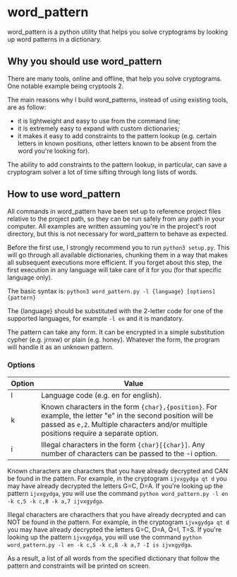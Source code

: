 # word_pattern

word_pattern is a python utility that helps you solve cryptograms by looking up word patterns in a dictionary.

## Why you should use word_pattern

There are many tools, online and offline, that help you solve cryptograms. One notable example being cryptools 2.

The main reasons why I build word_patterns, instead of using existing tools, are as follow:

- it is lightweight and easy to use from the command line;
- it is extremely easy to expand with custom dictionaries;
- it makes it easy to add constraints to the pattern lookup (e.g. certain letters in known positions, other letters
  known to be absent from the word you're looking for).
  
The ability to add constraints to the pattern lookup, in particular, can save a cryptogram solver a lot of time sifting
through long lists of words.

## How to use word_pattern

All commands in word_pattern have been set up to reference project files relative to the project path, so they can be
run safely from any path in your computer. All examples are written assuming you're in the project's root directory, but
this is not necessary for word_pattern to behave as expected.

Before the first use, I strongly recommend you to run `python3 setup.py`. This will go through all available
dictionaries, chunking them in a way that makes all subsequent executions more efficient. If you forget about this step,
the first execution in any language will take care of it for you (for that specific language only).

The basic syntax is: `python3 word_pattern.py -l {language} [options] {pattern}`

The {language} should be substituted with the 2-letter code for one of the supported languages, for example `-l en` and
it is mandatory.

The pattern can take any form. It can be encrypted in a simple substitution cypher (e.g. jrnxw) or plain (e.g. honey).
Whatever the form, the program will handle it as an unknown pattern.

### Options

| Option | Value |
|--------|-------|
|l       |Language code (e.g. en for english).|
|k       |Known characters in the form `{char},{position}`. For example, the letter "e" in the second position will be passed as `e,2`. Multiple characters and/or multiple positions require a separate option.|
|i       |Illegal characters in the form `{char}[{char}]`. Any number of characters can be passed to the -i option.|

Known characters are characters that you have already decrypted and CAN be found in the pattern. For example, in the
cryptogram `ijvxgydga qt d` you may have already decrypted the letters G=C, D=A. If you're looking up the pattern
`ijvxgydga`, you will use the command `python word_pattern.py -l en -k c,5 -k c,8 -k a,7 ijvxgydga`.

Illegal characters are characthers that you have already decrypted and can NOT be found in the pattern. For example, in
the cryptogram `ijvxgydga qt d` you may have already decrypted the letters G=C, D=A, Q=I, T=S. If you're looking up the
pattern `ijvxgydga`, you will use the command `python word_pattern.py -l en -k c,5 -k c,8 -k a,7 -I is ijvxgydga`.

As a result, a list of all words from the specified dictionary that follow the pattern and constraints will be printed
on screen.
